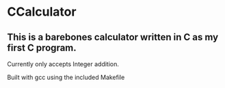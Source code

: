 # CCalculator

This is a barebones calculator written in C as my first C program.
--
Currently only accepts Integer addition.


Built with gcc using the included Makefile
